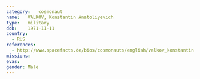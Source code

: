```yaml
---
category:	cosmonaut
name:	VALKOV, Konstantin Anatoliyevich 
type:	military
dob:	1971-11-11
country:
  - RUS
references:
  - http://www.spacefacts.de/bios/cosmonauts/english/valkov_konstantin.htm
missions:
evas:
gender:	Male
---
```

